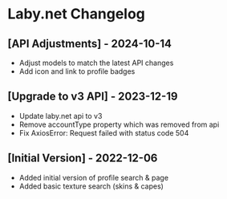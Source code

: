 # Laby.net Changelog

## [API Adjustments] - 2024-10-14
- Adjust models to match the latest API changes
- Add icon and link to profile badges

## [Upgrade to v3 API] - 2023-12-19

- Update laby.net api to v3
- Remove accountType property which was removed from api
- Fix AxiosError: Request failed with status code 504

## [Initial Version] - 2022-12-06

- Added initial version of profile search & page
- Added basic texture search (skins & capes)
